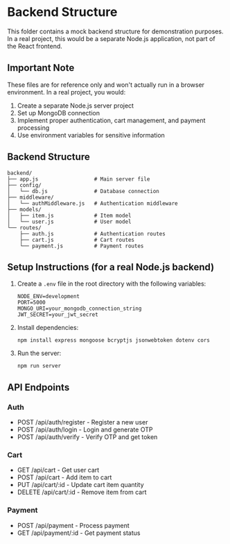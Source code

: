 
# Backend Structure

This folder contains a mock backend structure for demonstration purposes. In a real project, this would be a separate Node.js application, not part of the React frontend.

## Important Note

These files are for reference only and won't actually run in a browser environment. In a real project, you would:

1. Create a separate Node.js server project
2. Set up MongoDB connection
3. Implement proper authentication, cart management, and payment processing
4. Use environment variables for sensitive information

## Backend Structure

```
backend/
├── app.js                  # Main server file
├── config/
│   └── db.js               # Database connection
├── middleware/
│   └── authMiddleware.js   # Authentication middleware
├── models/
│   ├── item.js             # Item model
│   └── user.js             # User model
└── routes/
    ├── auth.js             # Authentication routes
    ├── cart.js             # Cart routes
    └── payment.js          # Payment routes
```

## Setup Instructions (for a real Node.js backend)

1. Create a `.env` file in the root directory with the following variables:
   ```
   NODE_ENV=development
   PORT=5000
   MONGO_URI=your_mongodb_connection_string
   JWT_SECRET=your_jwt_secret
   ```

2. Install dependencies:
   ```
   npm install express mongoose bcryptjs jsonwebtoken dotenv cors
   ```

3. Run the server:
   ```
   npm run server
   ```

## API Endpoints

### Auth
- POST /api/auth/register - Register a new user
- POST /api/auth/login - Login and generate OTP
- POST /api/auth/verify - Verify OTP and get token

### Cart
- GET /api/cart - Get user cart
- POST /api/cart - Add item to cart
- PUT /api/cart/:id - Update cart item quantity
- DELETE /api/cart/:id - Remove item from cart

### Payment
- POST /api/payment - Process payment
- GET /api/payment/:id - Get payment status
